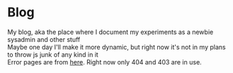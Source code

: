 # Blog
My blog, aka the place where I document my experiments as a newbie sysadmin and other stuff \
Maybe one day I'll make it more dynamic, but right now it's not in my plans to throw js junk of any kind in it \
Error pages are from [here](https://github.com/denysvitali/nginx-error-pages). Right now only 404 and 403 are in use.
